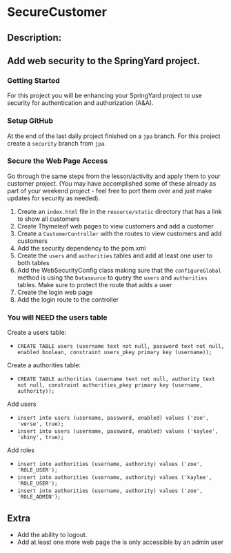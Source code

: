# SecureCustomer

## Description:
  Add web security to the SpringYard project.
---

### Getting Started

For this project you will be enhancing your SpringYard project to use security for authentication and authorization (A&A).

### Setup GitHub

At the end of the last daily project finished on a `jpa` branch. For this project create a `security` branch from `jpa`.

### Secure the Web Page Access

Go through the same steps from the lesson/activity and apply them to your customer project. (You may have accomplished some of these already as part of your weekend project - feel free to port them over and just make updates for security as needed).

1. Create an `index.html` file in the `resource/static` directory that has a link to show all customers
2. Create Thymeleaf web pages to view customers and add a customer
3. Create a `CustomerController` with the routes to view customers and add customers
4. Add the security dependency to the pom.xml
5. Create the `users` and `authorities` tables and add at least one user to both tables
6. Add the WebSecurityConfig class making sure that the `configureGlobal` method is using the `Datasource` to query the `users` and `authorities` tables. Make sure to protect the route that adds a user
7. Create the login web page
8. Add the login route to the controller

### You will NEED the users table 
Create a users table:
* `CREATE TABLE users (username text not null, password text not null, enabled boolean, constraint users_pkey primary key (username));`

Create a authorities table:
* `CREATE TABLE authorities (username text not null, authority text not null, constraint authorities_pkey primary key (username, authority));`

Add users
* `insert into users (username, password, enabled) values ('zoe', 'verse', true);`
* `insert into users (username, password, enabled) values ('kaylee', 'shiny', true);`

Add roles
* `insert into authorities (username, authority) values ('zoe', 'ROLE_USER');`
* `insert into authorities (username, authority) values ('kaylee', 'ROLE_USER');`
* `insert into authorities (username, authority) values ('zoe', 'ROLE_ADMIN');`

## Extra
* Add the ability to logout.
* Add at least one more web page the is only accessible by an admin user
